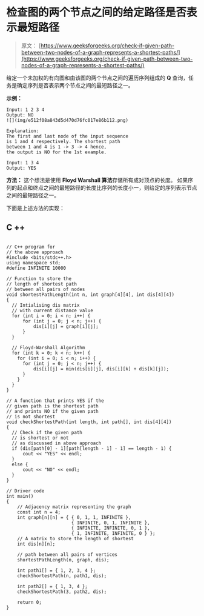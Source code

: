 # 检查图的两个节点之间的给定路径是否表示最短路径

> 原文： [https://www.geeksforgeeks.org/check-if-given-path-between-two-nodes-of-a-graph-represents-a-shortest-paths/](https://www.geeksforgeeks.org/check-if-given-path-between-two-nodes-of-a-graph-represents-a-shortest-paths/)

给定一个未加权的有向图和由该图的两个节点之间的遍历序列组成的 **Q** 查询，任务是确定序列是否表示两个节点之间的最短路径之一。

**示例：**

```
Input: 1 2 3 4
Output: NO
![](img/e512f08a843d5d470d76fc017e86b112.png)

Explanation:
The first and last node of the input sequence 
is 1 and 4 respectively. The shortest path 
between 1 and 4 is 1 -> 3 -> 4 hence, 
the output is NO for the 1st example.

Input: 1 3 4
Output: YES

```

**方法：**
这个想法是使用 **Floyd Warshall 算法**存储所有成对顶点的长度。 如果序列的起点和终点之间的最短路径的长度比序列的长度小一，则给定的序列表示节点之间的最短路径之一。

下面是上述方法的实现：

## C ++

```

// C++ program for  
// the above approach 
#include <bits/stdc++.h> 
using namespace std; 
#define INFINITE 10000 

// Function to store the  
// length of shortest path  
// between all pairs of nodes 
void shortestPathLength(int n, int graph[4][4], int dis[4][4]) 
{ 
  // Intialising dis matrix  
  // with current distance value   
  for (int i = 0; i < n; i++) { 
      for (int j = 0; j < n; j++) { 
          dis[i][j] = graph[i][j]; 
      } 
  } 

  // Floyd-Warshall Algorithm 
  for (int k = 0; k < n; k++) { 
    for (int i = 0; i < n; i++) { 
      for (int j = 0; j < n; j++) { 
          dis[i][j] = min(dis[i][j], dis[i][k] + dis[k][j]); 
      } 
    } 
  } 
} 

// A function that prints YES if the 
// given path is the shortest path 
// and prints NO if the given path 
// is not shortest 
void checkShortestPath(int length, int path[], int dis[4][4]) 
{ 
  // Check if the given path 
  // is shortest or not 
  // as discussed in above approach 
  if (dis[path[0] - 1][path[length - 1] - 1] == length - 1) { 
      cout << "YES" << endl; 
  } 
  else { 
      cout << "NO" << endl; 
  } 
} 

// Driver code 
int main() 
{ 
    // Adjacency matrix representing the graph 
    const int n = 4; 
    int graph[n][n] = { { 0, 1, 1, INFINITE }, 
                        { INFINITE, 0, 1, INFINITE }, 
                        { INFINITE, INFINITE, 0, 1 }, 
                        { 1, INFINITE, INFINITE, 0 } }; 
    // A matrix to store the length of shortest 
    int dis[n][n]; 

    // path between all pairs of vertices 
    shortestPathLength(n, graph, dis); 

    int path1[] = { 1, 2, 3, 4 }; 
    checkShortestPath(n, path1, dis); 

    int path2[] = { 1, 3, 4 }; 
    checkShortestPath(3, path2, dis); 

    return 0; 
} 

```